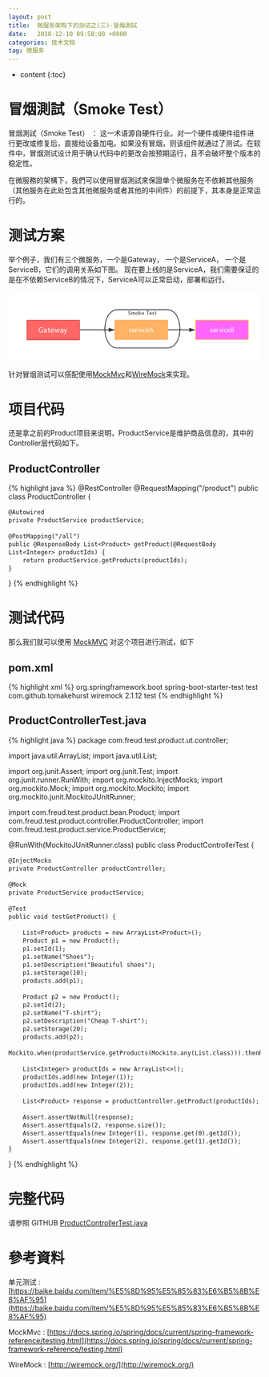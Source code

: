```yaml
---
layout: post
title:  微服务架构下的测试之(三)-冒烟測試
date:   2018-12-10 09:58:00 +0800
categories: 技术文档
tag: 微服务
---
```


* content
{:toc}


冒烟測試（Smoke Test）
=============

冒烟測試（Smoke Test） ： 这一术语源自硬件行业。对一个硬件或硬件组件进行更改或修复后，直接给设备加电。如果没有冒烟，则该组件就通过了测试。在软件中，冒烟测试设计用于确认代码中的更改会按预期运行，且不会破坏整个版本的稳定性。

在微服務的架構下，我們可以使用冒烟測試來保證单个微服务在不依赖其他服务（其他服务在此处包含其他微服务或者其他的中间件）的前提下，其本身是正常运行的。


测试方案
=============

举个例子，我们有三个微服务，一个是Gateway， 一个是ServiceA， 一个是ServiceB，它们的调用关系如下图。 现在要上线的是ServiceA，我们需要保证的是在不依赖ServiceB的情况下，ServiceA可以正常启动，部署和运行。

![](/images/blog/micro-service/06-smoke-test/01-Smoke-Test.png)

针对冒烟测试可以搭配使用[MockMvc](https://docs.spring.io/spring/docs/current/spring-framework-reference/testing.html)和[WireMock](http://wiremock.org/)来实现。


项目代码
=============

还是拿之前的Product项目来说明，ProductService是维护商品信息的，其中的Controller层代码如下。

ProductController
-------------

{% highlight java %}
@RestController
@RequestMapping("/product")
public class ProductController {

	@Autowired
	private ProductService productService;

	@PostMapping("/all")
	public @ResponseBody List<Product> getProduct(@RequestBody List<Integer> productIds) {
		return productService.getProducts(productIds);
	}

}
{% endhighlight %}


测试代码
=============

那么我们就可以使用 [MockMVC](https://docs.spring.io/spring/docs/current/spring-framework-reference/testing.html) 对这个项目进行测试，如下

pom.xml
-------------

{% highlight xml %}
<dependency>
	<groupId>org.springframework.boot</groupId>
	<artifactId>spring-boot-starter-test</artifactId>
	<scope>test</scope>
</dependency>
<dependency>
	<groupId>com.github.tomakehurst</groupId>
	<artifactId>wiremock</artifactId>
	<version>2.1.12</version>
	<scope>test</scope>
</dependency>
{% endhighlight %}

ProductControllerTest.java
-------------

{% highlight java %}
package com.freud.test.product.ut.controller;

import java.util.ArrayList;
import java.util.List;

import org.junit.Assert;
import org.junit.Test;
import org.junit.runner.RunWith;
import org.mockito.InjectMocks;
import org.mockito.Mock;
import org.mockito.Mockito;
import org.mockito.junit.MockitoJUnitRunner;

import com.freud.test.product.bean.Product;
import com.freud.test.product.controller.ProductController;
import com.freud.test.product.service.ProductService;

@RunWith(MockitoJUnitRunner.class)
public class ProductControllerTest {

	@InjectMocks
	private ProductController productController;

	@Mock
	private ProductService productService;

	@Test
	public void testGetProduct() {

		List<Product> products = new ArrayList<Product>();
		Product p1 = new Product();
		p1.setId(1);
		p1.setName("Shoes");
		p1.setDescription("Beautiful shoes");
		p1.setStorage(10);
		products.add(p1);

		Product p2 = new Product();
		p2.setId(2);
		p2.setName("T-shirt");
		p2.setDescription("Cheap T-shirt");
		p2.setStorage(20);
		products.add(p2);
		Mockito.when(productService.getProducts(Mockito.any(List.class))).thenReturn(products);

		List<Integer> productIds = new ArrayList<>();
		productIds.add(new Integer(1));
		productIds.add(new Integer(2));

		List<Product> response = productController.getProduct(productIds);

		Assert.assertNotNull(response);
		Assert.assertEquals(2, response.size());
		Assert.assertEquals(new Integer(1), response.get(0).getId());
		Assert.assertEquals(new Integer(2), response.get(1).getId());
	}
}
{% endhighlight %}


完整代码
=============

请参照 GITHUB [ProductControllerTest.java](https://github.com/luoyan35714/TestInMicroServices/blob/master/ms-product/src/test/java/com/freud/test/product/ut/controller/ProductControllerTest.java)


參考資料
=============

单元测试 : [https://baike.baidu.com/item/%E5%8D%95%E5%85%83%E6%B5%8B%E8%AF%95](https://baike.baidu.com/item/%E5%8D%95%E5%85%83%E6%B5%8B%E8%AF%95)

MockMvc : [https://docs.spring.io/spring/docs/current/spring-framework-reference/testing.html](https://docs.spring.io/spring/docs/current/spring-framework-reference/testing.html)

WireMock : [http://wiremock.org/](http://wiremock.org/)